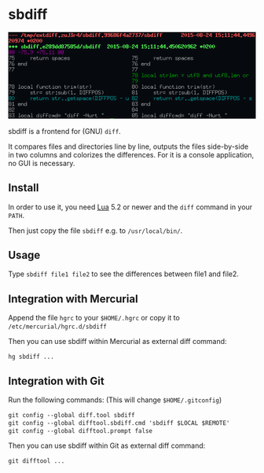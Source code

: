 # sbdiff

![sbdiff output](sbdiff.png)

sbdiff is a frontend for (GNU) `diff`.

It compares files and directories line by line, outputs the files side-by-side in two columns and colorizes the differences.
For it is a console application, no GUI is necessary.

## Install

In order to use it, you need [Lua](http://lua.org/) 5.2 or newer and the `diff` command in your `PATH`. 

Then just copy the file `sbdiff` e.g. to `/usr/local/bin/`.

## Usage

Type `sbdiff file1 file2` to see the differences between file1 and file2.

## Integration with Mercurial

Append the file `hgrc` to your `$HOME/.hgrc` or copy it to `/etc/mercurial/hgrc.d/sbdiff`

Then you can use sbdiff within Mercurial as external diff command:

    hg sbdiff ...

## Integration with Git

Run the following commands: (This will change `$HOME/.gitconfig`)

    git config --global diff.tool sbdiff
    git config --global difftool.sbdiff.cmd 'sbdiff $LOCAL $REMOTE'
    git config --global difftool.prompt false

Then you can use sbdiff within Git as external diff command:

    git difftool ...
